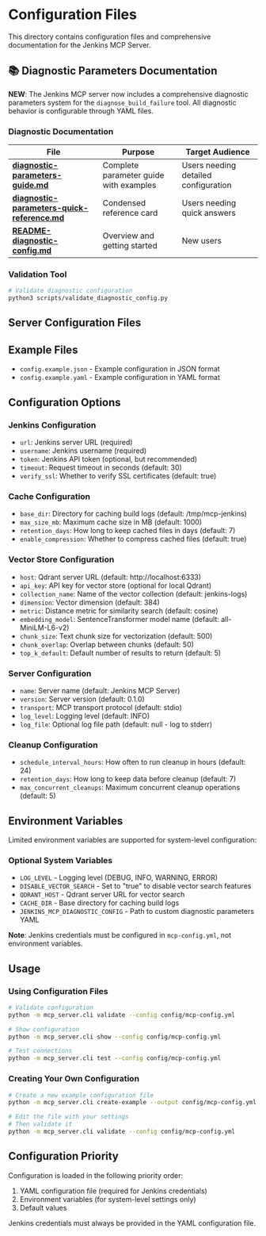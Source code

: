 # Configuration Files

This directory contains configuration files and comprehensive documentation for the Jenkins MCP Server.

## 📚 Diagnostic Parameters Documentation

**NEW**: The Jenkins MCP server now includes a comprehensive diagnostic parameters system for the `diagnose_build_failure` tool. All diagnostic behavior is configurable through YAML files.

### Diagnostic Documentation

| File | Purpose | Target Audience |
|------|---------|----------------|
| **[diagnostic-parameters-guide.md](diagnostic-parameters-guide.md)** | Complete parameter guide with examples | Users needing detailed configuration |
| **[diagnostic-parameters-quick-reference.md](diagnostic-parameters-quick-reference.md)** | Condensed reference card | Users needing quick answers |
| **[README-diagnostic-config.md](README-diagnostic-config.md)** | Overview and getting started | New users |

### Validation Tool

```bash
# Validate diagnostic configuration
python3 scripts/validate_diagnostic_config.py
```

## Server Configuration Files

## Example Files

- `config.example.json` - Example configuration in JSON format
- `config.example.yaml` - Example configuration in YAML format

## Configuration Options

### Jenkins Configuration

- `url`: Jenkins server URL (required)
- `username`: Jenkins username (required)
- `token`: Jenkins API token (optional, but recommended)
- `timeout`: Request timeout in seconds (default: 30)
- `verify_ssl`: Whether to verify SSL certificates (default: true)

### Cache Configuration

- `base_dir`: Directory for caching build logs (default: /tmp/mcp-jenkins)
- `max_size_mb`: Maximum cache size in MB (default: 1000)
- `retention_days`: How long to keep cached files in days (default: 7)
- `enable_compression`: Whether to compress cached files (default: true)

### Vector Store Configuration

- `host`: Qdrant server URL (default: http://localhost:6333)
- `api_key`: API key for vector store (optional for local Qdrant)
- `collection_name`: Name of the vector collection (default: jenkins-logs)
- `dimension`: Vector dimension (default: 384)
- `metric`: Distance metric for similarity search (default: cosine)
- `embedding_model`: SentenceTransformer model name (default: all-MiniLM-L6-v2)
- `chunk_size`: Text chunk size for vectorization (default: 500)
- `chunk_overlap`: Overlap between chunks (default: 50)
- `top_k_default`: Default number of results to return (default: 5)

### Server Configuration

- `name`: Server name (default: Jenkins MCP Server)
- `version`: Server version (default: 0.1.0)
- `transport`: MCP transport protocol (default: stdio)
- `log_level`: Logging level (default: INFO)
- `log_file`: Optional log file path (default: null - log to stderr)

### Cleanup Configuration

- `schedule_interval_hours`: How often to run cleanup in hours (default: 24)
- `retention_days`: How long to keep data before cleanup (default: 7)
- `max_concurrent_cleanups`: Maximum concurrent cleanup operations (default: 5)

## Environment Variables

Limited environment variables are supported for system-level configuration:

### Optional System Variables
- `LOG_LEVEL` - Logging level (DEBUG, INFO, WARNING, ERROR)
- `DISABLE_VECTOR_SEARCH` - Set to "true" to disable vector search features
- `QDRANT_HOST` - Qdrant server URL for vector search
- `CACHE_DIR` - Base directory for caching build logs
- `JENKINS_MCP_DIAGNOSTIC_CONFIG` - Path to custom diagnostic parameters YAML

**Note**: Jenkins credentials must be configured in `mcp-config.yml`, not environment variables.

## Usage

### Using Configuration Files

```bash
# Validate configuration
python -m mcp_server.cli validate --config config/mcp-config.yml

# Show configuration
python -m mcp_server.cli show --config config/mcp-config.yml

# Test connections
python -m mcp_server.cli test --config config/mcp-config.yml
```

### Creating Your Own Configuration

```bash
# Create a new example configuration file
python -m mcp_server.cli create-example --output config/mcp-config.yml

# Edit the file with your settings
# Then validate it
python -m mcp_server.cli validate --config config/mcp-config.yml
```

## Configuration Priority

Configuration is loaded in the following priority order:
1. YAML configuration file (required for Jenkins credentials)
2. Environment variables (for system-level settings only)
3. Default values

Jenkins credentials must always be provided in the YAML configuration file.